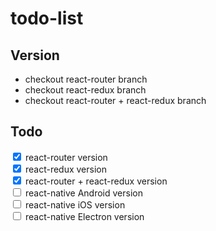 # todo-list

## Version

- checkout react-router branch
- checkout react-redux branch
- checkout react-router + react-redux branch

## Todo
<input type="checkbox" checked> react-router version
<br>
<input type="checkbox" checked> react-redux version
<br>
<input type="checkbox" checked> react-router + react-redux version
<br>
<input type="checkbox"> react-native Android version
<br>
<input type="checkbox"> react-native iOS version
<br>
<input type="checkbox"> react-native Electron version